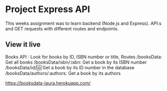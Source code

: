 # Project Express API

This weeks assignment was to learn backend (Node.js and Express). API:s and GET requests with different routes and endpoints.

## View it live

Books API : Look for books by ID, ISBN number or title,
 Routes
    /booksData: Get all books
    /booksData/isbn/:isbn: Get a book by its ISBN number
    /booksData/id/:id: Get a book by its ID number in the database
    /booksData/authors/:authors: Get a book by its authors

https://booksdata-laura.herokuapp.com/
